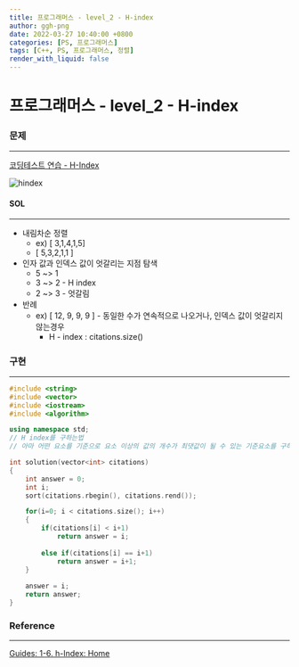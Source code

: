 ```yaml
---
title: 프로그래머스 - level_2 - H-index
author: ggh-png
date: 2022-03-27 10:40:00 +0800
categories: [PS, 프로그래머스]
tags: [C++, PS, 프로그래머스, 정렬]
render_with_liquid: false
---
```


# 프로그래머스 - level_2 - H-index

### 문제

---

[코딩테스트 연습 - H-Index](https://programmers.co.kr/learn/courses/30/lessons/42747)

![hindex](https://user-images.githubusercontent.com/71277820/160284670-7eff394f-0a29-473c-bc54-46307933ffac.png)

#### SOL

---

- 내림차순 정렬
    - ex) [ 3,1,4,1,5]
    - [ 5,3,2,1,1 ]
- 인자 값과 인덱스 값이 엇갈리는 지점 탐색
    - 5 ~> 1
    - 3 ~> 2 - H index
    - 2 ~> 3 - 엇갈림
- 반례
    - ex) [ 12, 9, 9, 9 ] - 동일한 수가 연속적으로 나오거나, 인덱스 값이 엇갈리지 않는경우
        - H - index : citations.size()

### 구현

---

```cpp
#include <string>
#include <vector>
#include <iostream>
#include <algorithm>

using namespace std;
// H index를 구하는법 
// 아마 어떤 요소를 기준으로 요소 이상의 값의 개수가 최댓값이 될 수 있는 기준요소를 구하는거겠지? 

int solution(vector<int> citations) 
{
    int answer = 0;
    int i;
    sort(citations.rbegin(), citations.rend());

    for(i=0; i < citations.size(); i++)
    {   
        if(citations[i] < i+1)
            return answer = i;
        
        else if(citations[i] == i+1)
            return answer = i+1;     
    }
            
    answer = i;    
    return answer;
}
```

### Reference

---

[Guides: 1-6. h-Index: Home](https://hanyang-kr.libguides.com/c.php?g=717952)
